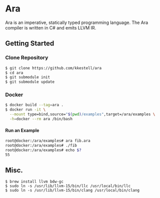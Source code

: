 # Ara

Ara is an imperative, statically typed programming language. The Ara compiler is written in C# and emits LLVM IR.

## Getting Started

### Clone Repository

```sh
$ git clone https://github.com/kkestell/ara
$ cd ara
$ git submodule init
$ git submodule update
```

### Docker

```sh
$ docker build --tag=ara .
$ docker run -it \
  --mount type=bind,source="$(pwd)/examples",target=/ara/examples \
  -h=docker --rm ara /bin/bash
```

#### Run an Example

```sh
root@docker:/ara/examples# ara fib.ara
root@docker:/ara/examples# ./fib 
root@docker:/ara/examples# echo $?
55
```

## Misc.

```
$ brew install llvm bdw-gc
$ sudo ln -s /usr/lib/llvm-15/bin/llc /usr/local/bin/llc
$ sudo ln -s /usr/lib/llvm-15/bin/clang /usr/local/bin/clang
```

